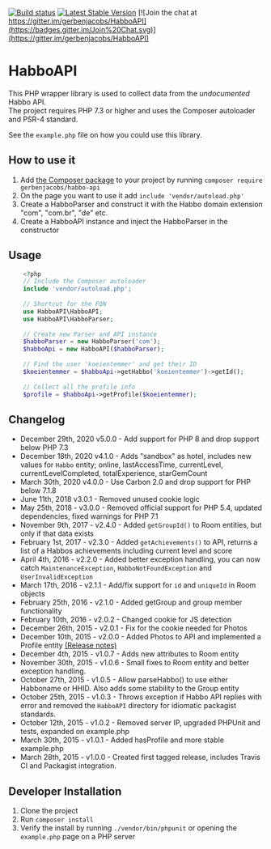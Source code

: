 [![Build status](https://api.travis-ci.org/gerbenjacobs/HabboAPI.svg)](https://travis-ci.org/gerbenjacobs/HabboAPI)
[![Latest Stable Version](https://poser.pugx.org/gerbenjacobs/habbo-api/v/stable.svg)](https://packagist.org/packages/gerbenjacobs/habbo-api)
[![Join the chat at https://gitter.im/gerbenjacobs/HabboAPI](https://badges.gitter.im/Join%20Chat.svg)](https://gitter.im/gerbenjacobs/HabboAPI) 
# HabboAPI
This PHP wrapper library is used to collect data from the _undocumented_ Habbo API.  
The project requires PHP 7.3 or higher and uses the Composer autoloader and PSR-4 standard.

See the `example.php` file on how you could use this library.

## How to use it
1. Add [the Composer package](https://packagist.org/packages/gerbenjacobs/habbo-api) to your project by running `composer require gerbenjacobs/habbo-api`
2. On the page you want to use it add `include 'vendor/autoload.php'`
3. Create a HabboParser and construct it with the Habbo domain extension "com", "com.br", "de" etc.
4. Create a HabboAPI instance and inject the HabboParser in the constructor

## Usage
```php
    <?php
    // Include the Composer autoloader
    include 'vendor/autoload.php';
    
    // Shortcut for the FQN
    use HabboAPI\HabboAPI;
    use HabboAPI\HabboParser;
    
    // Create new Parser and API instance
    $habboParser = new HabboParser('com');
    $habboApi = new HabboAPI($habboParser);
    
    // Find the user 'koeientemmer' and get their ID
    $koeientemmer = $habboApi->getHabbo('koeientemmer')->getId();
    
    // Collect all the profile info
    $profile = $habboApi->getProfile($koeientemmer);
```

## Changelog
- December 29th, 2020 v5.0.0 - Add support for PHP 8 and drop support below PHP 7.3
- December 18th, 2020 v4.1.0 - Adds "sandbox" as hotel, includes new values for `Habbo` entity; online, lastAccessTime, currentLevel, currentLevelCompleted, totalExperience, starGemCount
- March 30th, 2020 v4.0.0 - Use Carbon 2.0 and drop support for PHP below 7.1.8
- June 11th, 2018 v3.0.1 - Removed unused cookie logic
- May 25th, 2018 - v3.0.0 - Removed official support for PHP 5.4, updated dependencies, fixed warnings for PHP 7.1
- November 9th, 2017 - v2.4.0 - Added `getGroupId()` to Room entities, but only if that data exists
- February 1st, 2017 - v2.3.0 - Added `getAchievements()` to API, returns a list of a Habbos achievements including current level and score
- April 4th, 2016 - v2.2.0 - Added better exception handling, you can now catch `MaintenanceException`, `HabboNotFoundException` and `UserInvalidException`
- March 17th, 2016 - v2.1.1 - Add/fix support for `id` and `uniqueId` in Room objects
- February 25th, 2016 - v2.1.0 - Added getGroup and group member functionality
- February 10th, 2016 - v2.0.2 - Changed cookie for JS detection
- December 26th, 2015 - v2.0.1 - Fix for the cookie needed for Photos
- December 10th, 2015 - v2.0.0 - Added Photos to API and implemented a Profile entity [(Release notes)](https://github.com/gerbenjacobs/HabboAPI/releases/tag/v2.0.0)
- December 4th, 2015 - v1.0.7 - Adds new attributes to Room entity
- November 30th, 2015 - v1.0.6 - Small fixes to Room entity and better exception handling.
- October 27th, 2015 - v1.0.5 - Allow parseHabbo() to use either Habboname or HHID. Also adds some stability to the Group entity
- October 25th, 2015 - v1.0.3 - Throws exception if Habbo API replies with error and removed the `HabboAPI` directory for idiomatic packagist standards.
- October 12th, 2015 - v1.0.2 - Removed server IP, upgraded PHPUnit and tests, expanded on example.php
- March 30th, 2015 - v1.0.1 - Added hasProfile and more stable example.php
- March 28th, 2015 - v1.0.0 - Created first tagged release, includes Travis CI and Packagist integration.

## Developer Installation
1. Clone the project
2. Run `composer install`
3. Verify the install by running `./vendor/bin/phpunit` or opening the `example.php` page on a PHP server
